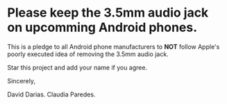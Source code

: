 # Please keep the 3.5mm audio jack on upcomming Android phones.

This is a pledge to all Android phone manufacturers to **NOT** follow Apple's poorly executed idea of removing the 3.5mm audio jack.

Star this project and add your name if you agree.

Sincerely,

David Darias.
Claudia Paredes.
